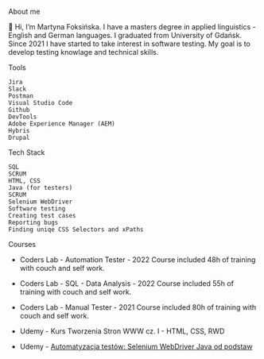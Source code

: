 About me

👋 Hi, I’m Martyna Foksińska. I have a masters degree in applied linguistics - English and German languages. I graduated from University of Gdańsk. Since 2021 I have started to take interest in software testing. My goal is to develop testing knowlage and technical skills.

Tools

    Jira
    Slack
    Postman
    Visual Studio Code    
    Github
    DevTools
    Adobe Experience Manager (AEM)
    Hybris
    Drupal   
   
Tech Stack
   
    SQL   
    SCRUM
    HTML, CSS
    Java (for testers)
    SCRUM
    Selenium WebDriver
    Software testing
    Creating test cases
    Reporting bugs
    Finding uniqe CSS Selectors and xPaths
   
Courses

* Coders Lab - Automation Tester - 2022
      Course included 48h of training with couch and self work.
        
* Coders Lab - SQL - Data Analysis - 2022
      Course included 55h of training with couch and self work.
       
* Coders Lab - Manual Tester - 2021
      Course included 80h of training with couch and self work.

* Udemy - Kurs Tworzenia Stron WWW cz. I - HTML, CSS, RWD
      
  
* Udemy - [Automatyzacja testów: Selenium WebDriver Java od podstaw](https://cheil.udemy.com/course/automatyzacja-testow-selenium-webdriver-java-od-podstaw)
